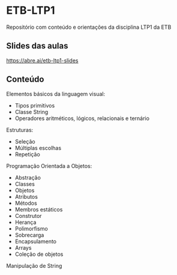 # ETB-LTP1
Repositório com conteúdo e orientações da disciplina LTP1 da ETB

## Slides das aulas
https://abre.ai/etb-ltp1-slides

## Conteúdo
Elementos básicos da linguagem visual:
- Tipos primitivos
- Classe String
- Operadores aritméticos, lógicos, relacionais e ternário

Estruturas:
- Seleção
- Múltiplas escolhas
- Repetição

Programação Orientada a Objetos:
- Abstração
- Classes
- Objetos
- Atributos
- Métodos
- Membros estáticos
- Construtor
- Herança
- Polimorfismo
- Sobrecarga
- Encapsulamento
- Arrays
- Coleção de objetos

Manipulação de String


[def]: https://abre.ai/etb-ltp1-slides